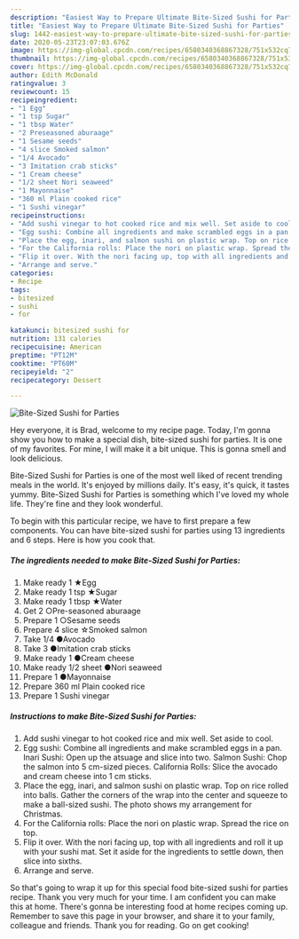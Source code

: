 ```yaml
---
description: "Easiest Way to Prepare Ultimate Bite-Sized Sushi for Parties"
title: "Easiest Way to Prepare Ultimate Bite-Sized Sushi for Parties"
slug: 1442-easiest-way-to-prepare-ultimate-bite-sized-sushi-for-parties
date: 2020-05-23T23:07:03.676Z
image: https://img-global.cpcdn.com/recipes/6580340368867328/751x532cq70/bite-sized-sushi-for-parties-recipe-main-photo.jpg
thumbnail: https://img-global.cpcdn.com/recipes/6580340368867328/751x532cq70/bite-sized-sushi-for-parties-recipe-main-photo.jpg
cover: https://img-global.cpcdn.com/recipes/6580340368867328/751x532cq70/bite-sized-sushi-for-parties-recipe-main-photo.jpg
author: Edith McDonald
ratingvalue: 3
reviewcount: 15
recipeingredient:
- "1 Egg"
- "1 tsp Sugar"
- "1 tbsp Water"
- "2 Preseasoned aburaage"
- "1 Sesame seeds"
- "4 slice Smoked salmon"
- "1/4 Avocado"
- "3 Imitation crab sticks"
- "1 Cream cheese"
- "1/2 sheet Nori seaweed"
- "1 Mayonnaise"
- "360 ml Plain cooked rice"
- "1 Sushi vinegar"
recipeinstructions:
- "Add sushi vinegar to hot cooked rice and mix well. Set aside to cool."
- "Egg sushi: Combine all ingredients and make scrambled eggs in a pan. Inari Sushi: Open up the atsuage and slice into two. Salmon Sushi: Chop the salmon into 5 cm-sized pieces. California Rolls: Slice the avocado and cream cheese into 1 cm sticks."
- "Place the egg, inari, and salmon sushi on plastic wrap. Top on rice rolled into balls. Gather the corners of the wrap into the center and squeeze to make a ball-sized sushi. The photo shows my arrangement for Christmas."
- "For the California rolls: Place the nori on plastic wrap. Spread the rice on top."
- "Flip it over. With the nori facing up, top with all ingredients and roll it up with your sushi mat. Set it aside for the ingredients to settle down, then slice into sixths."
- "Arrange and serve."
categories:
- Recipe
tags:
- bitesized
- sushi
- for

katakunci: bitesized sushi for 
nutrition: 131 calories
recipecuisine: American
preptime: "PT12M"
cooktime: "PT60M"
recipeyield: "2"
recipecategory: Dessert

---
```



![Bite-Sized Sushi for Parties](https://img-global.cpcdn.com/recipes/6580340368867328/751x532cq70/bite-sized-sushi-for-parties-recipe-main-photo.jpg)

Hey everyone, it is Brad, welcome to my recipe page. Today, I'm gonna show you how to make a special dish, bite-sized sushi for parties. It is one of my favorites. For mine, I will make it a bit unique. This is gonna smell and look delicious.



Bite-Sized Sushi for Parties is one of the most well liked of recent trending meals in the world. It's enjoyed by millions daily. It's easy, it's quick, it tastes yummy. Bite-Sized Sushi for Parties is something which I've loved my whole life. They're fine and they look wonderful.


To begin with this particular recipe, we have to first prepare a few components. You can have bite-sized sushi for parties using 13 ingredients and 6 steps. Here is how you cook that.

<!--inarticleads1-->

##### The ingredients needed to make Bite-Sized Sushi for Parties:

1. Make ready 1 ★Egg
1. Make ready 1 tsp ★Sugar
1. Make ready 1 tbsp ★Water
1. Get 2 ○Pre-seasoned aburaage
1. Prepare 1 ○Sesame seeds
1. Prepare 4 slice ☆Smoked salmon
1. Take 1/4 ●Avocado
1. Take 3 ●Imitation crab sticks
1. Make ready 1 ●Cream cheese
1. Make ready 1/2 sheet ●Nori seaweed
1. Prepare 1 ●Mayonnaise
1. Prepare 360 ml Plain cooked rice
1. Prepare 1 Sushi vinegar




<!--inarticleads2-->

##### Instructions to make Bite-Sized Sushi for Parties:

1. Add sushi vinegar to hot cooked rice and mix well. Set aside to cool.
1. Egg sushi: Combine all ingredients and make scrambled eggs in a pan. Inari Sushi: Open up the atsuage and slice into two. Salmon Sushi: Chop the salmon into 5 cm-sized pieces. California Rolls: Slice the avocado and cream cheese into 1 cm sticks.
1. Place the egg, inari, and salmon sushi on plastic wrap. Top on rice rolled into balls. Gather the corners of the wrap into the center and squeeze to make a ball-sized sushi. The photo shows my arrangement for Christmas.
1. For the California rolls: Place the nori on plastic wrap. Spread the rice on top.
1. Flip it over. With the nori facing up, top with all ingredients and roll it up with your sushi mat. Set it aside for the ingredients to settle down, then slice into sixths.
1. Arrange and serve.




So that's going to wrap it up for this special food bite-sized sushi for parties recipe. Thank you very much for your time. I am confident you can make this at home. There's gonna be interesting food at home recipes coming up. Remember to save this page in your browser, and share it to your family, colleague and friends. Thank you for reading. Go on get cooking!
